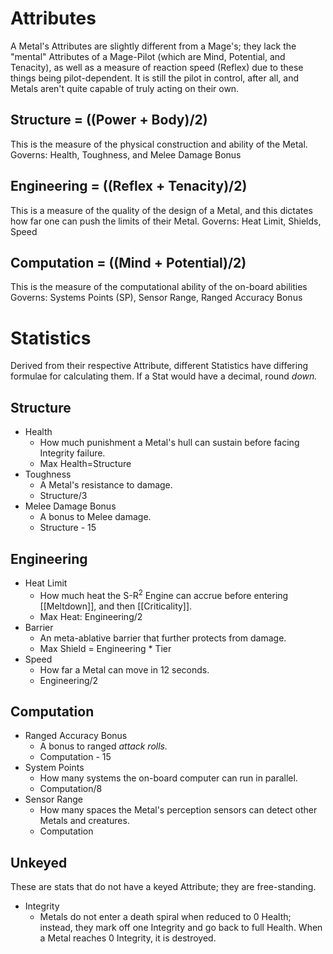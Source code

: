 # Attributes 
A Metal's Attributes are slightly different from a Mage's; they lack the "mental" Attributes of a Mage-Pilot (which are Mind, Potential, and Tenacity), as well as a measure of reaction speed (Reflex) due to these things being pilot-dependent. It is still the pilot in control, after all, and Metals aren't quite capable of truly acting on their own. 
## Structure = ((Power + Body)/2)
This is the measure of the physical construction and ability of the Metal. 
Governs: Health, Toughness, and Melee Damage Bonus 
## Engineering = ((Reflex + Tenacity)/2)
This is a measure of the quality of the design of a Metal, and this dictates how far one can push the limits of their Metal.
Governs: Heat Limit, Shields, Speed
## Computation = ((Mind + Potential)/2)
This is the measure of the computational ability of the on-board abilities 
Governs: Systems Points (SP), Sensor Range, Ranged Accuracy Bonus
# Statistics
Derived from their respective Attribute, different Statistics have differing formulae for calculating them. If a Stat would have a decimal, round *down.*
## Structure 
- Health 
	- How much punishment a Metal's hull can sustain before facing Integrity failure.
	- Max Health=Structure
- Toughness 
	- A Metal's resistance to damage.
	- Structure/3
- Melee Damage Bonus 
	- A bonus to Melee damage. 
	- Structure - 15
## Engineering
- Heat Limit 
	- How much heat the S-R<sup>2</sup> Engine can accrue before entering [[Meltdown]], and then [[Criticality]]. 
	- Max Heat: Engineering/2
- Barrier 
	- An meta-ablative barrier that further protects from damage.
	- Max Shield = Engineering * Tier
- Speed 
	- How far a Metal can move in 12 seconds. 
	- Engineering/2
## Computation  
- Ranged Accuracy Bonus
	- A bonus to ranged *attack rolls.*
	- Computation - 15
- System Points 
	- How many systems the on-board computer can run in parallel.
	- Computation/8
- Sensor Range 
	- How many spaces the Metal's perception sensors can detect other Metals and creatures.
	- Computation
## Unkeyed 
These are stats that do not have a keyed Attribute; they are free-standing.
- Integrity 
	- Metals do not enter a death spiral when reduced to 0 Health; instead, they mark off one Integrity and go back to full Health. When a Metal reaches 0 Integrity, it is destroyed.
